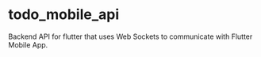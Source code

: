 # todo_mobile_api
Backend API for flutter that uses Web Sockets to communicate with Flutter Mobile App.
